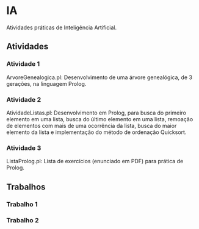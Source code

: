 # IA
Atividades práticas de Inteligência Artificial.

## Atividades
  ### Atividade 1
  ArvoreGenealogica.pl: Desenvolvimento de uma árvore genealógica, de 3 gerações, na linguagem Prolog.
  ### Atividade 2
  AtividadeListas.pl: Desenvolvimento em Prolog, para busca do primeiro elemento em uma lista, busca do último elemento em uma lista, remoação de elementos com mais de uma ocorrência da lista, busca do maior elemento da lista e implementação do método de ordenação Quicksort.
  ### Atividade 3
  ListaProlog.pl: Lista de exercícios (enunciado em PDF) para prática de Prolog.

## Trabalhos
  ### Trabalho 1
  ### Trabalho 2


